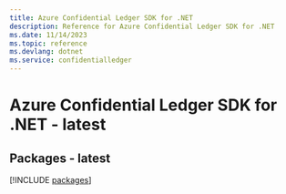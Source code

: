 ```yaml
---
title: Azure Confidential Ledger SDK for .NET
description: Reference for Azure Confidential Ledger SDK for .NET
ms.date: 11/14/2023
ms.topic: reference
ms.devlang: dotnet
ms.service: confidentialledger
---
```

# Azure Confidential Ledger SDK for .NET - latest
## Packages - latest
[!INCLUDE [packages](confidential-ledger-index.md)]